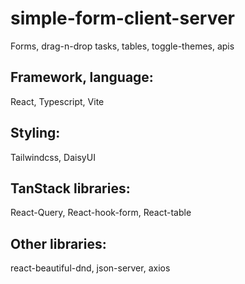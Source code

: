 # simple-form-client-server
Forms, drag-n-drop tasks, tables, toggle-themes, apis
## Framework, language:
React, Typescript, Vite
## Styling:
Tailwindcss, DaisyUI
## TanStack libraries:
React-Query, React-hook-form, React-table
## Other libraries:
react-beautiful-dnd, json-server, axios
